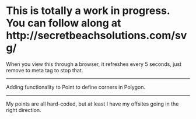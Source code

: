 <h1>This is totally a work in progress. You can follow along at http://secretbeachsolutions.com/svg/</h1>


When you view this through a browser, it refreshes every 5 seconds, just remove to meta tag to stop that.


<hr>

Adding functionality to Point to define corners in Polygon.

<hr>

My points are all hard-coded, but at least I have my offsites going in the right direction.
